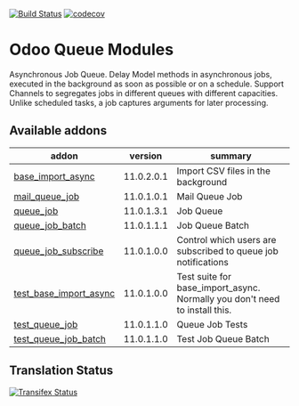 [![Build Status](https://travis-ci.org/OCA/queue.svg?branch=11.0)](https://travis-ci.org/OCA/queue)
[![codecov](https://codecov.io/gh/OCA/queue/branch/11.0/graph/badge.svg)](https://codecov.io/gh/OCA/queue)


Odoo Queue Modules
==================

Asynchronous Job Queue. Delay Model methods in asynchronous jobs, executed in
the background as soon as possible or on a schedule.  Support Channels to
segregates jobs in different queues with different capacities. Unlike
scheduled tasks, a job captures arguments for later processing.


[//]: # (addons)

Available addons
----------------
addon | version | summary
--- | --- | ---
[base_import_async](base_import_async/) | 11.0.2.0.1 | Import CSV files in the background
[mail_queue_job](mail_queue_job/) | 11.0.1.0.1 | Mail Queue Job
[queue_job](queue_job/) | 11.0.1.3.1 | Job Queue
[queue_job_batch](queue_job_batch/) | 11.0.1.1.1 | Job Queue Batch
[queue_job_subscribe](queue_job_subscribe/) | 11.0.1.0.0 | Control which users are subscribed to queue job notifications
[test_base_import_async](test_base_import_async/) | 11.0.1.0.0 | Test suite for base_import_async. Normally you don't need to install this.
[test_queue_job](test_queue_job/) | 11.0.1.1.0 | Queue Job Tests
[test_queue_job_batch](test_queue_job_batch/) | 11.0.1.1.0 | Test Job Queue Batch

[//]: # (end addons)

Translation Status
------------------
[![Transifex Status](https://www.transifex.com/projects/p/OCA-queue-11-0/chart/image_png)](https://www.transifex.com/projects/p/OCA-queue-11-0)

